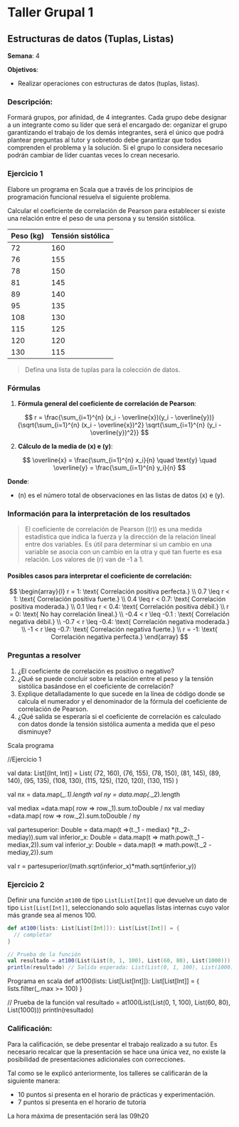 # Taller Grupal  1
## Estructuras de datos (Tuplas, Listas)

**Semana**: 4

**Objetivos**:

- Realizar operaciones con estructuras de datos (tuplas, listas).

### Descripción:

Formará grupos, por afinidad, de 4 integrantes. Cada grupo debe designar a un integrante como su líder que será el encargado de: organizar el grupo garantizando el trabajo de los demás integrantes, será el único que podrá plantear preguntas al tutor y sobretodo debe garantizar que todos comprenden el problema y la solución. Si el grupo lo considera necesario podrán cambiar de líder cuantas veces lo crean necesario.

### Ejercicio 1

Elabore un programa en Scala que a través de los principios de programación funcional resuelva el siguiente problema.

Calcular el coeficiente de correlación de Pearson para establecer si existe una relación entre el peso de una persona y su tensión sistólica.

| Peso (kg) | Tensión sistólica |
|-----------|--------------------|
| 72        | 160                |
| 76        | 155                |
| 78        | 150                |
| 81        | 145                |
| 89        | 140                |
| 95        | 135                |
| 108       | 130                |
| 115       | 125                |
| 120       | 120                |
| 130       | 115                |


> Defina una lista de tuplas para la colección de datos. 


### Fórmulas

1. **Fórmula general del coeficiente de correlación de Pearson**:

$$
r = \frac{\sum_{i=1}^{n} (x_i - \overline{x})(y_i - \overline{y})}{\sqrt{\sum_{i=1}^{n} (x_i - \overline{x})^2} \sqrt{\sum_{i=1}^{n} (y_i - \overline{y})^2}}
$$

2. **Cálculo de la media de \(x\) e \(y\)**:
   
$$
\overline{x} = \frac{\sum_{i=1}^{n} x_i}{n} \quad \text{y} \quad \overline{y} = \frac{\sum_{i=1}^{n} y_i}{n}
$$

**Donde**:
- \(n\) es el número total de observaciones en las listas de datos \(x\) e \(y\).

### Información para la interpretación de los resultados
> El coeficiente de correlación de Pearson (\(r\)) es una medida estadística que indica la fuerza y la dirección de la relación lineal entre dos variables. Es útil para determinar si un cambio en una variable se asocia con un cambio en la otra y qué tan fuerte es esa relación. Los valores de \(r\) van de -1 a 1.

#### Posibles casos para interpretar el coeficiente de correlación:

$$
\begin{array}{l}
r = 1: \text{ Correlación positiva perfecta.} \\
0.7 \leq r < 1: \text{ Correlación positiva fuerte.} \\
0.4 \leq r < 0.7: \text{ Correlación positiva moderada.} \\
0.1 \leq r < 0.4: \text{ Correlación positiva débil.} \\
r = 0: \text{ No hay correlación lineal.} \\
-0.4 < r \leq -0.1 : \text{ Correlación negativa débil.} \\
-0.7 < r \leq -0.4: \text{ Correlación negativa moderada.} \\
-1 < r \leq -0.7: \text{ Correlación negativa fuerte.} \\
r = -1: \text{ Correlación negativa perfecta.}
\end{array}
$$

### Preguntas a resolver
1. ¿El coeficiente de correlación es positivo o negativo?
2. ¿Qué se puede concluir sobre la relación entre el peso y la tensión sistólica basándose en el coeficiente de correlación?
3. Explique detalladamente lo que sucede en la línea de código donde se calcula el numerador y el denominador de la fórmula del coeficiente de correlación de Pearson.
4. ¿Qué salida se esperaría si el coeficiente de correlación es calculado con datos donde la tensión sistólica aumenta a medida que el peso disminuye?

Scala programa

//Ejercicio 1

val data: List[(Int, Int)] = List(
  (72, 160),
  (76, 155),
  (78, 150),
  (81, 145),
  (89, 140),
  (95, 135),
  (108, 130),
  (115, 125),
  (120, 120),
  (130, 115)
)

val nx = data.map(_._1).length
val ny = data.map(_._2).length

val mediax =data.map( row => row._1).sum.toDouble / nx
val mediay =data.map( row => row._2).sum.toDouble / ny

val partesuperior: Double = data.map(t =>(t._1 - mediax) *(t._2- mediay)).sum
val inferior_x: Double = data.map(t => math.pow(t._1 - mediax,2)).sum
val inferior_y: Double = data.map(t => math.pow(t._2 -mediay,2)).sum

val r = partesuperior/(math.sqrt(inferior_x)*math.sqrt(inferior_y))

### Ejercicio 2
Definir una función `at100` de tipo `List[List[Int]]` que devuelve un dato de tipo `List[List[Int]]`, seleccionando solo aquellas listas internas cuyo valor más grande sea al menos 100.

```Scala
def at100(lists: List[List[Int]]): List[List[Int]] = {
  // completar
}

// Prueba de la función
val resultado = at100(List(List(0, 1, 100), List(60, 80), List(1000)))
println(resultado) // Salida esperada: List(List(0, 1, 100), List(1000))
```
Programa en scala 
def at100(lists: List[List[Int]]): List[List[Int]] = {
    lists.filter(_.max >= 100)
  }

  // Prueba de la función
  val resultado = at100(List(List(0, 1, 100), List(60, 80), List(1000)))
  println(resultado) 
### Calificación:

Para la calificación, se debe presentar el trabajo realizado a su tutor. Es necesario recalcar que la presentación se hace una única vez, no existe la posibilidad de presentaciones adicionales con correcciones. 

Tal como se le explicó anteriormente, los talleres se calificarán de la siguiente manera:

- 10 puntos si presenta en el horario de prácticas y experimentación.
- 7 puntos si presenta en el horario de tutoría

La hora máxima de presentación será las 09h20
